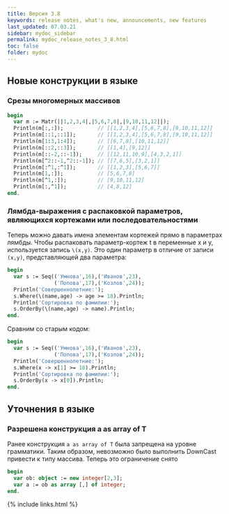 ```yaml
---
title: Версия 3.8 
keywords: release notes, what's new, announcements, new features
last_updated: 07.03.21
sidebar: mydoc_sidebar
permalink: mydoc_release_notes_3_8.html
toс: false
folder: mydoc
---
```


## Новые конструкции в языке

### Срезы многомерных массивов 
```pascal
begin
  var m := Matr(||1,2,3,4|,|5,6,7,8|,|9,10,11,12||);
  Println(m[:,:]);           // [[1,2,3,4],[5,6,7,8],[9,10,11,12]]
  Println(m[::1,::1]);       // [[1,2,3,4],[5,6,7,8],[9,10,11,12]]
  Println(m[1:3,1:4]);       // [[6,7,8],[10,11,12]]
  Println(m[::2,::3]);       // [[1,4],[9,12]]
  Println(m[::-2,::-1]);     // [[12,11,10,9],[4,3,2,1]] 
  Println(m[^2::-1,^2::-1]); // [[7,6,5],[3,2,1]] 
  Println(m[:^1,:^1]);       // [[1,2,3],[5,6,7]] 
  Println(m[1,:]);           // [5,6,7,8] 
  Println(m[^1,:]);          // [9,10,11,12] 
  Println(m[:,^1]);          // [4,8,12] 
end.  
```

### Лямбда-выражения с распаковкой параметров, являющихся кортежами или последовательностями
Теперь можно давать имена элементам кортежей прямо в параметрах лямбды. Чтобы распаковать параметр-кортеж t в переменные x и y, используется запись `\(x,y)`. Это один параметр в отличие от записи `(x,y)`, представляющей два параметра:

```pascal
begin
  var s := Seq(('Умнова',16),('Иванов',23),
               ('Попова',17),('Козлов',24));
  Println('Совершеннолетние:');
  s.Where(\(name,age) -> age >= 18).Println;
  Println('Сортировка по фамилии:');
  s.OrderBy(\(name,age) -> name).Println;
end.
```
Сравним со старым кодом:
```pascal
begin
  var s := Seq(('Умнова',16),('Иванов',23),
               ('Попова',17),('Козлов',24));
  Println('Совершеннолетние:');
  s.Where(x -> x[1] >= 18).Println;
  Println('Сортировка по фамилии:');
  s.OrderBy(x -> x[0]).Println;
end.
```

## Уточнения в языке

### Разрешена конструкция a as array of T

Ранее конструкция `a as array of T` была запрещена на уровне грамматики. Таким образом, невозможно было выполнить DownCast привести к типу массива.
Теперь это ограничение снято

```pascal
begin
  var ob: object := new integer[2,3];
  var a := ob as array [,] of integer;
end.  
```

{% include links.html %}

